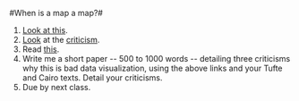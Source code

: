#When is a map a map?#

1. [Look at this](http://greendale.patch.com/groups/newscruncher/p/map-where-do-the-divorced-women-live-in-town-greendale).
2. [Look](http://jimromenesko.com/2013/10/09/patch-memo-tells-editors-how-to-deal-with-where-divorced-people-live-posts/) at the [criticism](http://www.onthemedia.org/story/map-all-divorces/).
3. Read [this](http://www.ericson.net/content/2011/10/when-maps-shouldnt-be-maps/).
4. Write me a short paper -- 500 to 1000 words -- detailing three criticisms why this is bad data visualization, using the above links and your Tufte and Cairo texts. Detail your criticisms.
5. Due by next class.